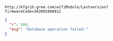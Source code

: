 `http://kfgrih.gree.com/wifiModule/Lastversion?firmwareCode=362001068912`

```json
{
  "r": 500,
  "msg": "Database operation failed."
}
```